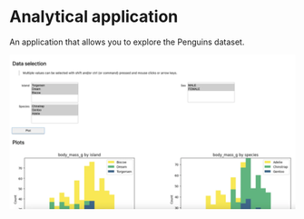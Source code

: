 # Analytical application

An application that allows you to explore the Penguins dataset.

![](screenshot.webp)